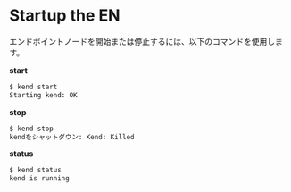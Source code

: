 # Startup the EN <a id="startup-the-en"></a>

エンドポイントノードを開始または停止するには、以下のコマンドを使用します。

**start**

```bash
$ kend start
Starting kend: OK
```

**stop**

```bash
$ kend stop
kendをシャットダウン: Kend: Killed
```

**status**

```bash
$ kend status
kend is running
```

